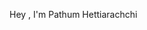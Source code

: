 Hey , I'm Pathum Hettiarachchi

<!---
Pathum-Hettiarachchi/Pathum-Hettiarachchi is a ✨ special ✨ repository because its `README.md` (this file) appears on your GitHub profile.
You can click the Preview link to take a look at your changes.
--->
